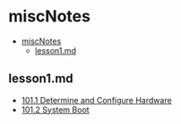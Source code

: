 # miscNotes

- [miscNotes](#miscnotes)
  - [lesson1.md](#lesson1md)

## lesson1.md

- [101.1 Determine and Configure Hardware](LPIC1_notes/lesson1.md)
- [101.2 System Boot](LPIC1_notes/lesson1.md)

